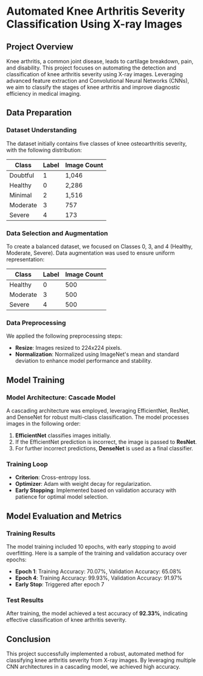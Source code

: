 # Automated Knee Arthritis Severity Classification Using X-ray Images

## Project Overview
Knee arthritis, a common joint disease, leads to cartilage breakdown, pain, and disability. This project focuses on automating the detection and classification of knee arthritis severity using X-ray images. Leveraging advanced feature extraction and Convolutional Neural Networks (CNNs), we aim to classify the stages of knee arthritis and improve diagnostic efficiency in medical imaging.

## Data Preparation

### Dataset Understanding
The dataset initially contains five classes of knee osteoarthritis severity, with the following distribution:

| Class      | Label | Image Count |
|------------|-------|-------------|
| Doubtful   | 1     | 1,046       |
| Healthy    | 0     | 2,286       |
| Minimal    | 2     | 1,516       |
| Moderate   | 3     | 757         |
| Severe     | 4     | 173         |

### Data Selection and Augmentation
To create a balanced dataset, we focused on Classes 0, 3, and 4 (Healthy, Moderate, Severe). Data augmentation was used to ensure uniform representation:

| Class    | Label | Image Count |
|----------|-------|-------------|
| Healthy  | 0     | 500         |
| Moderate | 3     | 500         |
| Severe   | 4     | 500         |

### Data Preprocessing
We applied the following preprocessing steps:
- **Resize**: Images resized to 224x224 pixels.
- **Normalization**: Normalized using ImageNet's mean and standard deviation to enhance model performance and stability.

## Model Training

### Model Architecture: Cascade Model
A cascading architecture was employed, leveraging EfficientNet, ResNet, and DenseNet for robust multi-class classification. The model processes images in the following order:
1. **EfficientNet** classifies images initially.
2. If the EfficientNet prediction is incorrect, the image is passed to **ResNet**.
3. For further incorrect predictions, **DenseNet** is used as a final classifier.

### Training Loop
- **Criterion**: Cross-entropy loss.
- **Optimizer**: Adam with weight decay for regularization.
- **Early Stopping**: Implemented based on validation accuracy with patience for optimal model selection.

## Model Evaluation and Metrics

### Training Results
The model training included 10 epochs, with early stopping to avoid overfitting. Here is a sample of the training and validation accuracy over epochs:
- **Epoch 1**: Training Accuracy: 70.07%, Validation Accuracy: 65.08%
- **Epoch 4**: Training Accuracy: 99.93%, Validation Accuracy: 91.97%
- **Early Stop**: Triggered after epoch 7

### Test Results
After training, the model achieved a test accuracy of **92.33%**, indicating effective classification of knee arthritis severity.

## Conclusion
This project successfully implemented a robust, automated method for classifying knee arthritis severity from X-ray images. By leveraging multiple CNN architectures in a cascading model, we achieved high accuracy.
